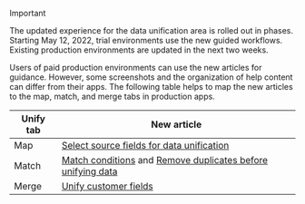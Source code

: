 > [!IMPORTANT]
> The updated experience for the data unification area is rolled out in phases. Starting May 12, 2022, trial environments use the new guided workflows. Existing production environments are updated in the next two weeks. 
>
> Users of paid production environments can use the new articles for guidance. However, some screenshots and the organization of help content can differ from their apps. The following table helps to map the new articles to the map, match, and merge tabs in production apps.
>
> Unify tab  |New article  |
> |---------|---------|
> |Map     |  [Select source fields for data unification](map-entities.md)       |
> |Match     | [Match conditions](match-entities.md) and [Remove duplicates before unifying data](remove-duplicates.md)        |
> |Merge     |  [Unify customer fields](merge-entities.md)       |
 
